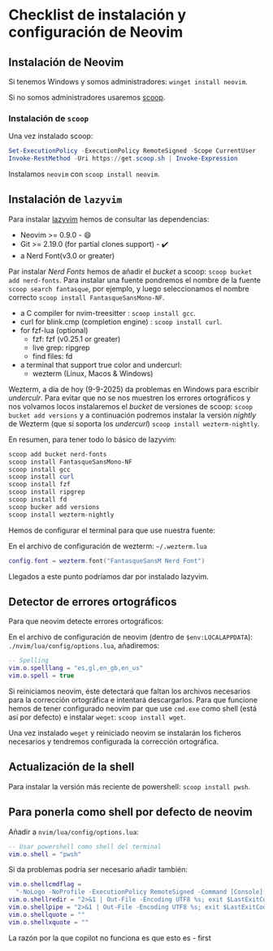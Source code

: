 # Checklist de instalación y configuración de Neovim

## Instalación de Neovim

Si tenemos Windows y somos administradores: `winget install neovim`.

Si no somos administradores usaremos [scoop](https://scoop.sh/).

### Instalación de `scoop`

Una vez instalado scoop:

```powershell
Set-ExecutionPolicy -ExecutionPolicy RemoteSigned -Scope CurrentUser
Invoke-RestMethod -Uri https://get.scoop.sh | Invoke-Expression
```

Instalamos `neovim` con `scoop install neovim`.

## Instalación de `lazyvim`

Para instalar [lazyvim](https://www.lazyvim.org/) hemos de consultar las dependencias:

* Neovim >= 0.9.0 - :smile:
* Git >= 2.19.0 (for partial clones support) - ✔️
* a Nerd Font(v3.0 or greater)

Par instalar _Nerd Fonts_ hemos de añadir el _bucket_ a scoop: `scoop bucket add nerd-fonts`. Para instalar una fuente pondremos el nombre de la fuente `scoop search fantasque`, por ejemplo, y luego seleccionamos el nombre correcto `scoop install FantasqueSansMono-NF`.

* a C compiler for nvim-treesitter : `scoop install gcc`.
* curl for blink.cmp (completion engine) : `scoop install curl`.
* for fzf-lua (optional)
  * fzf: fzf (v0.25.1 or greater)
  * live grep: ripgrep
  * find files: fd
* a terminal that support true color and undercurl:
  * wezterm (Linux, Macos & Windows)

Wezterm, a día de hoy (9-9-2025) da problemas en Windows para escribir _underculr_. Para evitar que no se nos muestren los errores ortográficos y nos volvamos locos instalaremos el _bucket_ de versiones de scoop: `scoop bucket add versions` y a continuación podremos instalar la versión _nightly_ de Wezterm (que sí soporta los _undercurl_) `scoop install wezterm-nightly`.

En resumen, para tener todo lo básico de lazyvim:

```powershell
scoop add bucket nerd-fonts
scoop install FantasqueSansMono-NF
scoop install gcc
scoop install curl
scoop install fzf
scoop install ripgrep
scoop install fd
scoop bucker add versions
scoop install wezterm-nightly
```

Hemos de configurar el terminal para que use nuestra fuente:

En el archivo de configuración de wezterm: `~/.wezterm.lua`

```lua
config.font = wezterm.font("FantasqueSansM Nerd Font")
```

Llegados a este punto podríamos dar por instalado lazyvim.

## Detector de errores ortográficos

Para que neovim detecte errores ortográficos:

En el archivo de configuración de neovim (dentro de `$env:LOCALAPPDATA`): `./nvim/lua/config/options.lua`, añadiremos:

```lua
-- Spelling
vim.o.spelllang = "es,gl,en_gb,en_us"
vim.o.spell = true
```

Si reiniciamos neovim, éste detectará que faltan los archivos necesarios para la corrección ortográfica e intentará descargarlos. Para que funcione hemos de tener configurado neovim par que use `cmd.exe` como shell (está así por defecto) e instalar `weget`: `scoop install wget`.

Una vez instalado `weget` y reiniciado neovim se instalarán los ficheros necesarios y tendremos configurada la corrección ortográfica.

## Actualización de la shell

Para instalar la versión más reciente de powershell: `scoop install pwsh`.

## Para ponerla como shell por defecto de neovim

Añadir a `nvim/lua/config/options.lua`:

```lua
-- Usar powershell como shell del terminal
vim.o.shell = "pwsh"
```

Si da problemas podría ser necesario añadir también:

```lua
vim.o.shellcmdflag =
  "-NoLogo -NoProfile -ExecutionPolicy RemoteSigned -Command [Console]::InputEncoding=[Console]::OutputEncoding=[System.Text.Encoding]::UTF8;"
vim.o.shellredir = "2>&1 | Out-File -Encoding UTF8 %s; exit $LastExitCode"
vim.o.shellpipe = "2>&1 | Out-File -Encoding UTF8 %s; exit $LastExitCode"
vim.o.shellquote = ""
vim.o.shellxquote = ""
```

La razón por la que copilot no funciona es que esto es - first
